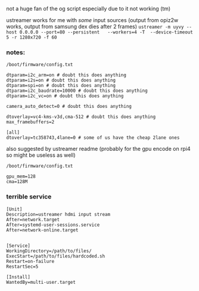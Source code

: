 not a huge fan of the og script especially due to it not working (tm)

ustreamer works for me with *some* input sources (output from opiz2w works, output from samsung dex dies after 2 frames)
`ustreamer -m uyvy --host 0.0.0.0 --port=80 --persistent   --workers=4 -T  --device-timeout 5 -r 1280x720 -f 60`

### notes:

`/boot/firmware/config.txt`
```
dtparam=i2c_arm=on # doubt this does anything
dtparam=i2s=on # doubt this does anything
dtparam=spi=on # doubt this does anything
dtparam=i2c_baudrate=10000 # doubt this does anything
dtparam=i2c_vc=on # doubt this does anything

camera_auto_detect=0 # doubt this does anything

dtoverlay=vc4-kms-v3d,cma-512 # doubt this does anything
max_framebuffers=2

[all]
dtoverlay=tc358743,4lane=0 # some of us have the cheap 2lane ones
```


also suggested by ustreamer readme (probably for the gpu encode on rpi4 so might be useless as well)

`/boot/firmware/config.txt`
```
gpu_mem=128
cma=128M
```

### terrible service
```
[Unit]
Description=ustreamer hdmi input stream
After=network.target
After=systemd-user-sessions.service
After=network-online.target


[Service]
WorkingDirectory=/path/to/files/
ExecStart=/path/to/files/hardcoded.sh
Restart=on-failure
RestartSec=5

[Install]
WantedBy=multi-user.target
```